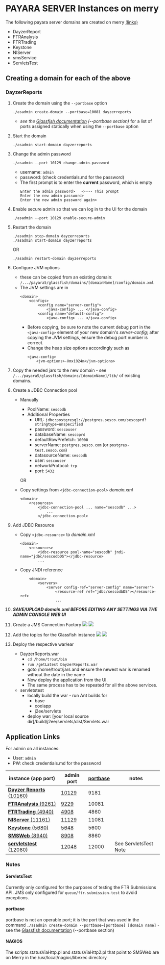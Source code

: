 # PAYARA SERVER Instances on merry

The following payara server domains are created on merry [(links)](#application-links)
- DayzerReport
- FTRAnalysis
- FTRTrading
- Keystone
- NIServer
- smsService
- ServletsTest

## Creating a domain for each of the above
### DayzerReports
1. Create the domain using the `--portbase` option 
   ```
   ./asadmin create-domain --portbase=10081 dayzerreports
   ```
   - *see the [Glassfish documentation](https://docs.oracle.com/cd/E26576_01/doc.312/e24938/create-domain.htm#GSRFM00023) (--portbase section)* for a list of ports assigned statically when using the `--portbase` option
   
2. Start the domain
   ```
   ./asadmin start-domain dayzerreports
   ```

3. Change the admin password
   ```
   ./asadmin --port 10129 change-admin-password
   ```
     - username: `admin`
     - password: (check credentials.md for the password)
   - The first prompt is to enter the **current** password, which is empty
     ```
     Enter the admin password>   <---- This prompt 
     Enter the new admin password>
     Enter the new admin password again>
     ```
     
4. Enable secure admin so that we can log in to the UI for the domain
   ```
   ./asadmin --port 10129 enable-secure-admin
   ```

5. Restart the domain
   ```
   ./asadmin stop-domain dayzerreports
   ./asadmin start-domain dayzerreports
   ```
   OR
   ```
   ./asadmin restart-domain dayzerreports
   ```

6. Configure JVM options
   - these can be copied from an existing domain: `/.../payara5/glassfish/domains/[domainName]/config/domain.xml`  
   - The JVM settings are in 
     ```
     <domain>
         <configs>
             <config name="server-config">
                 <java-config> ... </java-config>
             <config name="default-config">
                 <java-config> ... </java-config>
       ```
     - Before copying, be sure to note the current debug port in the `<java-config>` element of your new domain's *server-config*; after copying the JVM settings, ensure the debug port number is correct.
     - Change the heap size options accordingly such as
       ```
       <java-config>
           <jvm-options>-Xmx1024m</jvm-options>
       ```

7. Copy the needed jars to the new domain - see `/.../payara5/glassfish/domains/[domainName]/lib/` of existing domains.

8. Create a JDBC Connection pool
   - Manually
      - PoolName: `sescodb` 
      - Additional Properties
        - URL: `jdbc:postgresql://postgres.sesco.com/sescoprd?stringtype=unspecified`
        - password: `sescouser`
        - databaseName: `sescoprd`
        - defaultRowPrefetch: `10000`
        - serverName: `postgres.sesco.com` (or `postgres-test.sesco.com`) 
        - datasourceName: `sescodb`
        - user: `sescouser`
        - networkProtocol: `tcp`
        - port: `5432`
     
     OR
   - Copy settings from `<jdbc-connection-pool>` *domain.xml*
     ```
     <domain>
         <resources>
             <jdbc-connection-pool ... name="sescodb" ...>
                 ...
             </jdbc-connection-pool>
     ```

9. Add JDBC Resource
   - Copy `<jdbc-resource>` to *domain.xml*
     ```
     <domain>
         <resources>
             <jdbc-resource pool-name="sescodb" jndi-name="jdbc/sescodbDS"></jdbc-resource>
             ...
     ```
   - Copy JNDI reference
     ```
         <domain>
             <servers>
                 <server config-ref="server-config" name="server">
                     <resource-ref ref="jdbc/sescodbDS"></resource-ref>
                     ...
     ```

10. ***SAVE/UPLOAD domain.xml BEFORE EDITING ANY SETTINGS VIA THE ADMIN CONSOLE WEB UI***

11. Create a JMS Connection Factory
    ![](./img/CreateJMSConnectionFactory1.png)
    ![](./img/CreateJMSConnectionFactory2.png)

12. Add the topics for the Glassfish instance
    ![](./img/AddJMSResource1.png)
    ![](./img/AddJMSResource2.png)

13. Deploy the respective war/ear
    - DayzerReports.war
        - `cd /home/trout/bin`
        - `run /getLatest DayzerReports.war`
        - goto /home/trout/jars and ensure the newest war is renamed without the date in the name 
        - Now deploy the application from the UI. 
        - The same process has to be repeated for all the above services.
    - servletstest
        - locally build the war - run Ant builds for 
          - base
          - coolapp
          - j2ee/servlets
        - deploy war: [your local source dir]/build/j2ee/servlets/dist/Servlets.war

    
## Application Links
For admin on all instances:
- User: `admin`
- PW: check credentials.md for the password


| instance (app port)                                                                | admin port                                    | [portbase](#portbase) | notes                                  |
|------------------------------------------------------------------------------------|-----------------------------------------------|-----------------------|----------------------------------------|
| [**Dayzer Reports** (10160)](http://merry.sesco.com:10161/DayzerReports)           | [10129](https://merry:10129/common/index.jsf) | 9181                  |                                        |
| [**FTRAnalysis** (9261)](http://merry:9261/FTRAnalysis/FTRAnalysisApp.html)        | [9229](https://merry:9229/common/index.jsf)   | 10081                 |                                        |
| [**FTRTrading** (4940)](http://merry.sesco.com:4940/FTRTrading/FTRTradingApp.html) | [4908](https://merry:4908/common/index.jsf)   | 4860                  |                                        |
| [**NIServer** (11161)](http://merry.sesco.com:11161/NIServer)                      | [11129](https://merry:11129/common/index.jsf) | 11081                 |                                        |
| [**Keystone** (5680)](http://merry.sesco.com:5680/Keystone/KeystoneMain.html)      | [5648](https://merry:5648/common/index.jsf)   | 5600                  |                                        |
| [**SMSWeb** (8940)](http://merry.sesco.com:8940/smsService/index.jsp)              | [8908](https://merry:8908/common/index.jsf)   | 8860                  |                                        |
| [**servletstest** (12080)](http://merry.sesco.com:12080/Servlets/)                 | [12048](https://merry:12048/common/index.jsf) | 12000                 | See ServletsTest [Note](#servletstest) |

### Notes
#### ServletsTest
Currently only configured for the purposes of testing the FTR Submissions API.  JMS only configured for `queue/ftr.submission.test` to avoid exceptions.
#### portbase
portbase is not an operable port; it is the port that was used in the command `./asadmin create-domain --portbase=[portbase] [domain name]` - see the [Glassfish documentation](https://docs.oracle.com/cd/E26576_01/doc.312/e24938/create-domain.htm#GSRFM00023) (--portbase section)
#### NAGIOS
The scripts statusViaHttp.pl and statusViaHttp2.pl that point to SMSWeb are on Merry in the /usr/local/nagios/libexec directory
